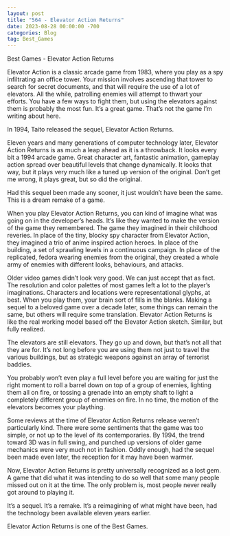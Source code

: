 ```yaml
---
layout: post
title: "564 - Elevator Action Returns"
date: 2023-08-28 00:00:00 -700
categories: Blog
tag: Best_Games
---
```


Best Games - Elevator Action Returns

Elevator Action is a classic arcade game from 1983, where you play as a spy infiltrating an office tower. Your mission involves ascending that tower to search for secret documents, and that will require the use of a lot of elevators. All the while, patrolling enemies will attempt to thwart your efforts. You have a few ways to fight them, but using the elevators against them is probably the most fun. It’s a great game.
That’s not the game I’m writing about here.

In 1994, Taito released the sequel, Elevator Action Returns.

Eleven years and many generations of computer technology later, Elevator Action Returns is as much a leap ahead as it is a throwback. It looks every bit a 1994 arcade game. Great character art, fantastic animation, gameplay action spread over beautiful levels that change dynamically. It looks that way, but it plays very much like a tuned up version of the original. Don’t get me wrong, it plays great, but so did the original.

Had this sequel been made any sooner, it just wouldn’t have been the same. This is a dream remake of a game.

When you play Elevator Action Returns, you can kind of imagine what was going on in the developer’s heads. It’s like they wanted to make the version of the game they remembered. The game they imagined in their childhood reveries. In place of the tiny, blocky spy character from Elevator Action, they imagined a trio of anime inspired action heroes. In place of the building, a set of sprawling levels in a continuous campaign. In place of the replicated, fedora wearing enemies from the original, they created a whole army of enemies with different looks, behaviours, and attacks.

Older video games didn’t look very good. We can just accept that as fact. The resolution and color palettes of most games left a lot to the player’s imaginations. Characters and locations were representational glyphs, at best. When you play them, your brain sort of fills in the blanks. Making a sequel to a beloved game over a decade later, some things can remain the same, but others will require some translation. Elevator Action Returns is like the real working model based off the Elevator Action sketch. Similar, but fully realized.

The elevators are still elevators. They go up and down, but that’s not all that they are for. It’s not long before you are using them not just to travel the various buildings, but as strategic weapons against an array of terrorist baddies.

You probably won’t even play a full level before you are waiting for just the right moment to roll a barrel down on top of a group of enemies, lighting them all on fire, or tossing a grenade into an empty shaft to light a completely different group of enemies on fire. In no time, the motion of the elevators becomes your plaything.

Some reviews at the time of Elevator Action Returns release weren’t particularly kind. There were some sentiments that the game was too simple, or not up to the level of its contemporaries. By 1994, the trend toward 3D was in full swing, and punched up versions of older game mechanics were very much not in fashion. Oddly enough, had the sequel been made even later, the reception for it may have been warmer.

Now, Elevator Action Returns is pretty universally recognized as a lost gem. A game that did what it was intending to do so well that some many people missed out on it at the time. The only problem is, most people never really got around to playing it.

It’s a sequel. It’s a remake. It’s a reimagining of what might have been, had the technology been available eleven years earlier.

Elevator Action Returns is one of the Best Games.
